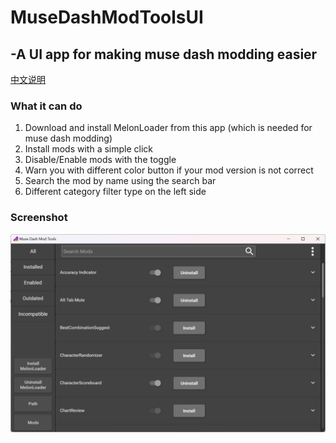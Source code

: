 # MuseDashModToolsUI

## -A UI app for making muse dash modding easier
[中文说明](https://www.bilibili.com/read/cv22748380)
### What it can do
1. Download and install MelonLoader from this app (which is needed for muse dash modding)
2. Install mods with a simple click
3. Disable/Enable mods with the toggle
4. Warn you with different color button if your mod version is not correct
5. Search the mod by name using the search bar
6. Different category filter type on the left side

### Screenshot

![Screenshot](Intro/Screenshot.png)
